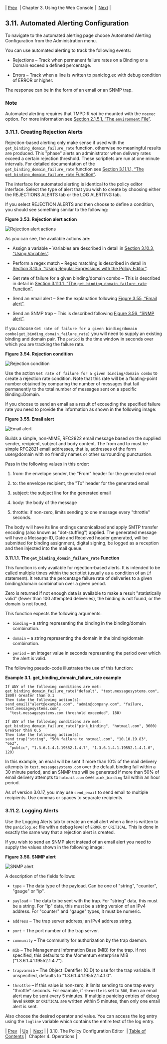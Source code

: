 | [Prev](web3.policy.editor)  | Chapter 3. Using the Web Console |  [Next](operations.php) |

## 3.11. Automated Alerting Configuration

To navigate to the automated alerting page choose Automated Alerting Configuration from the Administration menu.

You can use automated alerting to track the following events:

*   Rejections – Track when permanent failure rates on a Binding or a Domain exceed a defined percentage.

*   Errors – Track when a line is written to paniclog.ec with debug condition of ERROR or higher.

The response can be in the form of an email or an SNMP trap.

### Note

Automated alerting requires that TMPDIR *not* be mounted with the `noexec` option. For more information see [Section 2.1.5.1, “The `environment` File”](conf.ecelerity.conf#conf.environment.file "2.1.5.1. The environment File").

### 3.11.1. Creating Rejection Alerts

Rejection-based alerting only make sense if used with the `get_binding_domain_failure_rate` function, otherwise no meaningful results are produced. This "phase" alerts an administrator when delivery rates exceed a certain rejection threshold. These scriptlets are run at one minute intervals. For detailed documentation of the `get_binding_domain_failure_rate` function see [Section 3.11.1.1, “The `get_binding_domain_failure_rate` Function”](web3.automated.alerting#web3.get_binding_domain_failure_rate "3.11.1.1. The get_binding_domain_failure_rate Function").

The interface for automated alerting is identical to the policy editor interface. Select the type of alert that you wish to create by choosing either the REJECTIONS ALERTS tab or the LOG ALERTING tab.

If you select REJECTION ALERTS and then choose to define a condition, you should see something similar to the following:

<a name="figure_rejection_action"></a>

**Figure 3.53. Rejection alert action**

![Rejection alert actions](images/web3/rejection_actions.png)

As you can see, the available actions are:

*   Assign a variable – Variables are described in detail in [Section 3.10.3, “Using Variables”](web3.policy.editor#web3.policy.editor.variables "3.10.3. Using Variables").

*   Perform a regex match – Regex matching is described in detail in [Section 3.10.5, “Using Regular Expressions with the Policy Editor”](web3.policy.editor#web3.policy.editor.regex "3.10.5. Using Regular Expressions with the Policy Editor").

*   Get rate of failure for a given binding/domain combo – This is described in detail in [Section 3.11.1.1, “The `get_binding_domain_failure_rate` Function”](web3.automated.alerting#web3.get_binding_domain_failure_rate "3.11.1.1. The get_binding_domain_failure_rate Function").

*   Send an email alert – See the explanation following [Figure 3.55, “Email alert”](web3.automated.alerting#figure_email-alert "Figure 3.55. Email alert").

*   Send an SNMP trap – This is described following [Figure 3.56, “SNMP alert”](web3.automated.alerting#figure_snmp_alert "Figure 3.56. SNMP alert").

If you choose `Get rate of failure for a given binding/domain combo(get_binding_domain_failure_rate)` you will need to supply an existing binding and domain pair. The `period` is the time window in seconds over which you are tracking the failure rate.

<a name="figure_rejection_condition"></a>

**Figure 3.54. Rejection condition**

![Rejection condition](images/web3/rejection_condition.png)

Use the action `Get rate of failure for a given binding/domain combo` to create a rejection rate condition. Note that this rate will be a floating-point number obtained by comparing the number of messages that fail permanently to the total number of messages sent on a specific Binding::Domain.

If you choose to send an email as a result of exceeding the specified failure rate you need to provide the information as shown in the following image:

<a name="figure_email-alert"></a>

**Figure 3.55. Email alert**

![Email alert](images/web3/email_alert.png)

Builds a simple, non-MIME, RFC2822 email message based on the supplied sender, recipient, subject and body content. The from and to must be simple RFC2821 email addresses, that is, addresses of the form user@domain with no friendly names or other surrounding punctuation.

Pass in the following values in this order:

1.  from: the envelope sender, the "From" header for the generated email

2.  to: the envelope recipient, the "To" header for the generated email

3.  subject: the subject line for the generated email

4.  body: the body of the message

5.  throttle: if non-zero, limits sending to one message every "throttle" seconds.

The body will have its line endings canonicalized and apply SMTP transfer encoding (also known as "dot-stuffing") applied. The generated message will have a Message-ID, Date and Received header generated, will be submitted for binding assignment, digital signing, be logged as a reception and then injected into the mail queue.

**3.11.1.1. The `get_binding_domain_failure_rate` Function**

This function is only available for rejection-based alerts. It is intended to be called multiple times within the scriptlet (usually as a condition of an `If` statement). It returns the percentage failure rate of deliveries to a given binding/domain combination over a given period.

Zero is returned if not enough data is available to make a result "statistically valid" (fewer than 100 attempted deliveries), the binding is not found, or the domain is not found.

This function expects the following arguments:

*   `binding` – a string representing the binding in the binding/domain combination.

*   `domain` – a string representing the domain in the binding/domain combination.

*   `period` – an integer value in seconds representing the period over which the alert is valid.

The following pseudo-code illustrates the use of this function:

<a name="web3.example."></a>

**Example 3.1. get_binding_domain_failure_rate example**

```
If ANY of the following conditions are met:
get_binding_domain_failure_rate("default", "test.messagesystems.com", 1800) Greater than 0.1
Then take the following action(s):
send_email("alert@example.com", "admin@company.com", "failure, test.messagesystems.com",
  "test.messagesystems.com threshold exceeded", 180)

If ANY of the following conditions are met:
get_binding_domain_failure_rate("pink_binding", "hotmail.com", 3600) Greater than 0.5
Then take the following action(s):
send_trap("string", "50% failure to hotmail.com", "10.10.19.83", "662",
  "public", "1.3.6.1.4.1.19552.1.4.7", "1.3.6.1.4.1.19552.1.4.1.0", 120)
```

In this example, an email will be sent if more than 10% of the mail delivery attempts to `test.messagesystems.com` over the default binding fail within a 30 minute period, and an SNMP trap will be generated if more than 50% of email delivery attempts to `hotmail.com` over `pink_binding` fail within an hour period.

As of version 3.0.17, you may use `send_email` to send email to multiple recipients. Use commas or spaces to separate recipients.

### 3.11.2. Logging Alerts

Use the Logging Alerts tab to create an email alert when a line is written to the `paniclog.ec` file with a debug level of `ERROR` or `CRITICAL`. This is done in exactly the same way that a rejection alert is created.

If you wish to send an SNMP alert instead of an email alert you need to supply the values shown in the following image:

<a name="figure_snmp_alert"></a>

**Figure 3.56. SNMP alert**

![SNMP alert](images/web3/snmp_alert.png)

A description of the fields follows:

*   `type` – The data type of the payload. Can be one of "string", "counter", "gauge" or "ip".

*   `payload` – The data to be sent with the trap. For "string" data, this must be a string. For "ip" data, this must be a string version of an IPv4 address. For "counter" and "gauge" types, it must be numeric.

*   `address` – The trap server address; an IPv4 address string.

*   `port` – The port number of the trap server.

*   `community` – The community for authorization by the trap daemon.

*   `mib` – The Management Information Base (MIB) for the trap. If not specified, this defaults to the Momentum enterprise MIB ("1.3.6.1.4.1.19552.1.4.7").

*   `trapvarmib` – The Object IDentifier (OID) to use for the trap variable. If unspecified, defaults to "1.3.6.1.4.1.19552.1.4.1.0".

*   `throttle` – If this value is non-zero, it limits sending to one trap every "throttle" seconds. For example, if `throttle` is set to `300`, then an email alert may be sent every 5 minutes. If multiple paniclog entries of debug level `ERROR` or `CRITICAL` are written within 5 minutes, then only one email alert is sent.

Also choose the desired operator and value. You can access the log entry using the `logline` variable which contains the entire text of the log entry.

| [Prev](web3.policy.editor)  | [Up](web3.php) |  [Next](operations.php) |
| 3.10. The Policy Configuration Editor  | [Table of Contents](index) |  Chapter 4. Operations |
